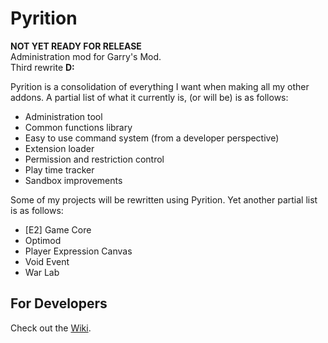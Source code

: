 # Pyrition
**NOT YET READY FOR RELEASE**  
Administration mod for Garry's Mod.  
Third rewrite **D:**

Pyrition is a consolidation of everything I want when making all my other addons. A partial list of what it currently is, (or will be) is as follows:
* Administration tool
* Common functions library
* Easy to use command system (from a developer perspective)
* Extension loader
* Permission and restriction control
* Play time tracker
* Sandbox improvements

Some of my projects will be rewritten using Pyrition. Yet another partial list is as follows:
* [E2] Game Core
* Optimod
* Player Expression Canvas
* Void Event
* War Lab

## For Developers
Check out the [Wiki](https://github.com/Cryotheus/pyrition_2/wiki).
